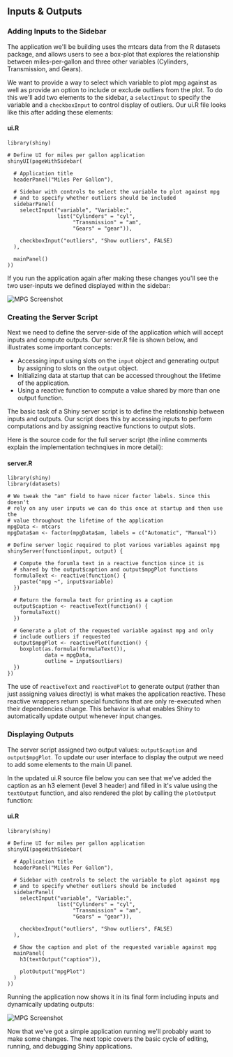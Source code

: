 

## Inputs & Outputs

### Adding Inputs to the Sidebar

The application we'll be building uses the mtcars data from the R datasets package, and allows users to see a box-plot that explores the relationship between miles-per-gallon and three other variables (Cylinders, Transmission, and Gears). 

We want to provide a way to select which variable to plot mpg against as well as provide an option to include or exclude outliers from the plot. To do this we'll add two elements to the sidebar, a `selectInput` to specify the variable and a `checkboxInput` to control display of outliers. Our ui.R file looks like this after adding these elements:

#### ui.R

<pre><code class="r">library(shiny)

# Define UI for miles per gallon application
shinyUI(pageWithSidebar(

  # Application title
  headerPanel(&quot;Miles Per Gallon&quot;),

  # Sidebar with controls to select the variable to plot against mpg
  # and to specify whether outliers should be included
  sidebarPanel(
    selectInput(&quot;variable&quot;, &quot;Variable:&quot;,
                list(&quot;Cylinders&quot; = &quot;cyl&quot;, 
                     &quot;Transmission&quot; = &quot;am&quot;, 
                     &quot;Gears&quot; = &quot;gear&quot;)),

    checkboxInput(&quot;outliers&quot;, &quot;Show outliers&quot;, FALSE)
  ),

  mainPanel()
))
</code></pre>

If you run the application again after making these changes you'll see the two user-inputs we defined displayed within the sidebar:

![MPG Screenshot](screenshots/mpg-with-inputs.png)


### Creating the Server Script

Next we need to define the server-side of the application which will accept inputs and compute outputs. Our server.R file is shown below, and illustrates some important concepts:
* Accessing input using slots on the `input` object and generating output by assigning to slots on the `output` object.
* Initializing data at startup that can be accessed throughout the lifetime of the application.
* Using a reactive function to compute a value shared by more than one output function.

The basic task of a Shiny server script is to define the relationship between inputs and outputs. Our script does this by accessing inputs to perform computations and by assigning reactive functions to output slots. 

Here is the source code for the full server script (the inline comments explain the implementation technqiues in more detail):

#### server.R

<pre><code class="r">library(shiny)
library(datasets)

# We tweak the &quot;am&quot; field to have nicer factor labels. Since this doesn&#39;t
# rely on any user inputs we can do this once at startup and then use the
# value throughout the lifetime of the application
mpgData &lt;- mtcars
mpgData$am &lt;- factor(mpgData$am, labels = c(&quot;Automatic&quot;, &quot;Manual&quot;))

# Define server logic required to plot various variables against mpg
shinyServer(function(input, output) {

  # Compute the forumla text in a reactive function since it is 
  # shared by the output$caption and output$mpgPlot functions
  formulaText &lt;- reactive(function() {
    paste(&quot;mpg ~&quot;, input$variable)
  })

  # Return the formula text for printing as a caption
  output$caption &lt;- reactiveText(function() {
    formulaText()
  })

  # Generate a plot of the requested variable against mpg and only 
  # include outliers if requested
  output$mpgPlot &lt;- reactivePlot(function() {
    boxplot(as.formula(formulaText()), 
            data = mpgData,
            outline = input$outliers)
  })
})
</code></pre>

The use of `reactiveText` and `reactivePlot` to generate output (rather than just assigning values directly) is what makes the application reactive. These reactive wrappers return special functions that are only re-executed when their dependencies change. This behavior is what enables Shiny to automatically update output whenever input changes.


### Displaying Outputs

The server script assigned two output values: `output$caption` and `output$mpgPlot`. To update our user interface to display the output we need to add some elements to the main UI panel. 

In the updated ui.R source file below you can see that we've added the caption as an h3 element (level 3 header) and filled in it's value using the `textOutput` function, and also rendered the plot by calling the `plotOutput` function:

#### ui.R

<pre><code class="r">library(shiny)

# Define UI for miles per gallon application
shinyUI(pageWithSidebar(

  # Application title
  headerPanel(&quot;Miles Per Gallon&quot;),

  # Sidebar with controls to select the variable to plot against mpg
  # and to specify whether outliers should be included
  sidebarPanel(
    selectInput(&quot;variable&quot;, &quot;Variable:&quot;,
                list(&quot;Cylinders&quot; = &quot;cyl&quot;, 
                     &quot;Transmission&quot; = &quot;am&quot;, 
                     &quot;Gears&quot; = &quot;gear&quot;)),

    checkboxInput(&quot;outliers&quot;, &quot;Show outliers&quot;, FALSE)
  ),

  # Show the caption and plot of the requested variable against mpg
  mainPanel(
    h3(textOutput(&quot;caption&quot;)),

    plotOutput(&quot;mpgPlot&quot;)
  )
))
</code></pre>

Running the application now shows it in its final form including inputs and dynamically updating outputs:

![MPG Screenshot](screenshots/mpg-with-outputs.png)

Now that we've got a simple application running we'll probably want to make some changes. The next topic covers the basic cycle of editing, running, and debugging Shiny applications.

